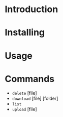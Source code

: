 # Introduction

# Installing

# Usage

# Commands

+ `delete` [file]
+ `download` [file] [folder]
+ `list`
+ `upload` [file]